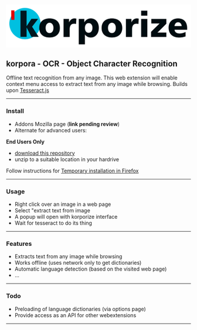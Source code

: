 [![korporize](./img/korporize.svg)](http://tesseract.projectnaptha.com)

## korpora - OCR - Object Character Recognition

Offline text recognition from any image. This web extension will enable context menu access to extract text from any image while browsing. Builds upon [Tesseract.js](https://github.com/naptha/tesseract.js)

****

### Install

- Addons Mozilla page (**link pending review**)
- Alternate for advanced users:

**End Users Only**

- [download this repository](https://github.com/gnonio/korporize/archive/master.zip)
- unzip to a suitable location in your hardrive

Follow instructions for [Temporary installation in Firefox](./user-install.md)

****

### Usage

- Right click over an image in a web page
- Select "extract text from image
- A popup will open with korporize interface
- Wait for tesseract to do its thing

****

### Features

- Extracts text from any image while browsing
- Works offline (uses network only to get dictionaries)
- Automatic language detection (based on the visited web page)
- ...

****

### Todo

- Preloading of language dictionaries (via options page)
- Provide access as an API for other webextensions

****
